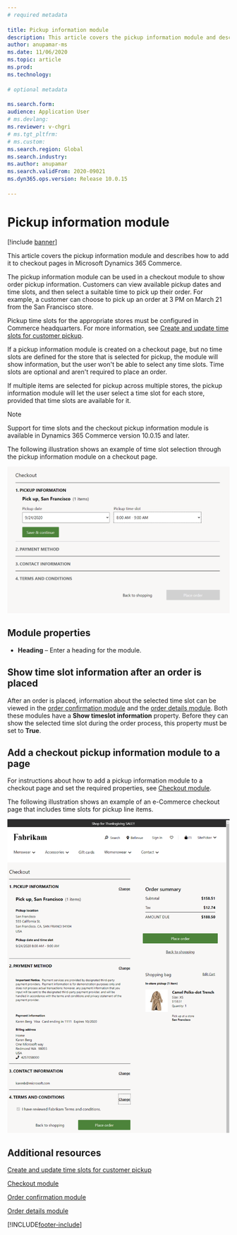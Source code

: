 ```yaml
---
# required metadata

title: Pickup information module
description: This article covers the pickup information module and describes how to add it to checkout pages in Microsoft Dynamics 365 Commerce.
author: anupamar-ms
ms.date: 11/06/2020
ms.topic: article
ms.prod: 
ms.technology: 

# optional metadata

ms.search.form:  
audience: Application User
# ms.devlang: 
ms.reviewer: v-chgri
# ms.tgt_pltfrm: 
# ms.custom: 
ms.search.region: Global
ms.search.industry: 
ms.author: anupamar
ms.search.validFrom: 2020-09021
ms.dyn365.ops.version: Release 10.0.15

---
```


# Pickup information module

[!include [banner](includes/banner.md)]

This article covers the pickup information module and describes how to add it to checkout pages in Microsoft Dynamics 365 Commerce.

The pickup information module can be used in a checkout module to show order pickup information. Customers can view available pickup dates and time slots, and then select a suitable time to pick up their order. For example, a customer can choose to pick up an order at 3 PM on March 21 from the San Francisco store.

Pickup time slots for the appropriate stores must be configured in Commerce headquarters. For more information, see [Create and update time slots for customer pickup](dev-itpro/pickup-timeslots.md).

If a pickup information module is created on a checkout page, but no time slots are defined for the store that is selected for pickup, the module will show information, but the user won't be able to select any time slots. Time slots are optional and aren't required to place an order.

If multiple items are selected for pickup across multiple stores, the pickup information module will let the user select a time slot for each store, provided that time slots are available for it.

> [!NOTE]
> Support for time slots and the checkout pickup information module is available in Dynamics 365 Commerce version 10.0.15 and later.

The following illustration shows an example of time slot selection through the pickup information module on a checkout page.

![Example of a pickup information module on a checkout page.](./dev-itpro/media/Curbside_timeslot_eCommerce.PNG)

## Module properties

- **Heading** – Enter a heading for the module.

## Show time slot information after an order is placed

After an order is placed, information about the selected time slot can be viewed in the [order confirmation module](order-confirmation-module.md) and the [order details module](account-management.md#order-details-page). Both these modules have a **Show timeslot information** property. Before they can show the selected time slot during the order process, this property must be set to **True**.

## Add a checkout pickup information module to a page

For instructions about how to add a pickup information module to a checkout page and set the required properties, see [Checkout module](add-checkout-module.md).

The following illustration shows an example of an e-Commerce checkout page that includes time slots for pickup line items.

![Example of an e-Commerce checkout page that includes time slots for pickup line items.](./dev-itpro/media/Curbside_timeslot_eCommerce_checkoutsummary.PNG)

## Additional resources

[Create and update time slots for customer pickup](dev-itpro/pickup-timeslots.md)

[Checkout module](add-checkout-module.md)

[Order confirmation module](order-confirmation-module.md)

[Order details module](account-management.md)


[!INCLUDE[footer-include](../includes/footer-banner.md)]